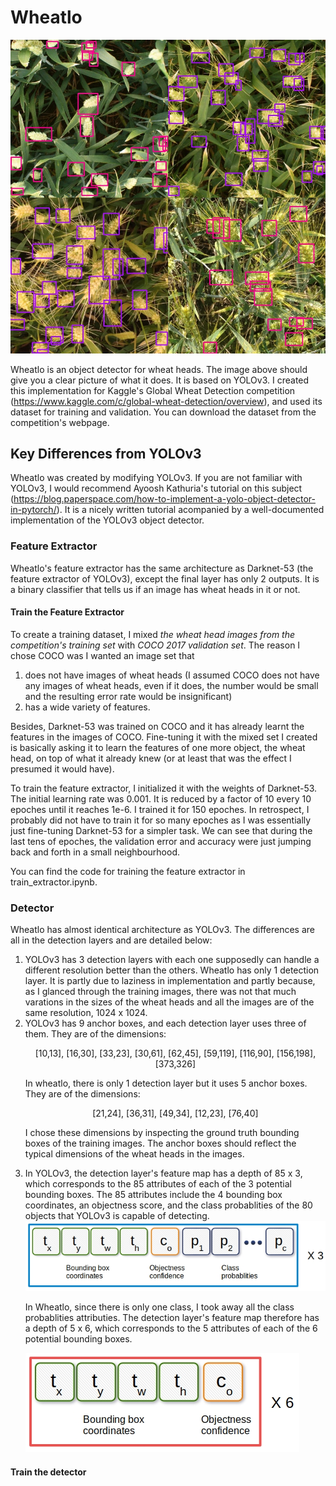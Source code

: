 # Wheatlo

<img src="/images/An-object-detector-for-wheat-heads.png" alt="Wheat heads detected by Wheatlo" class="center">

Wheatlo is an object detector for wheat heads. The image above should give you a clear picture of what it does. It is based on YOLOv3. I created this implementation for Kaggle's Global Wheat Detection competition (https://www.kaggle.com/c/global-wheat-detection/overview), and used its dataset for training and validation. You can download the dataset from the competition's webpage.

## Key Differences from YOLOv3
Wheatlo was created by modifying YOLOv3. If you are not familiar with YOLOv3, I would recommend Ayoosh Kathuria's tutorial on this subject (https://blog.paperspace.com/how-to-implement-a-yolo-object-detector-in-pytorch/). It is a nicely written tutorial acompanied by a well-documented implementation of the YOLOv3 object detector.

### Feature Extractor
Wheatlo's feature extractor has the same architecture as Darknet-53 (the feature extractor of YOLOv3), except the final layer has only 2 outputs. It is a binary classifier that tells us if an image has wheat heads in it or not.

#### Train the Feature Extractor
To create a training dataset, I mixed *the wheat head images from the competition's training set* with *COCO 2017 validation set*. The reason I chose COCO was I wanted an image set that
1. does not have images of wheat heads (I assumed COCO does not have any images of wheat heads, even if it does, the number would be small and the resulting error rate would be insignificant)
2. has a wide variety of features.

Besides, Darknet-53 was trained on COCO and it has already learnt the features in the images of COCO. Fine-tuning it with the mixed set I created is basically asking it to learn the features of one more object, the wheat head, on top of what it already knew (or at least that was the effect I presumed it would have).

To train the feature extractor, I initialized it with the weights of Darknet-53. The initial learning rate was 0.001. It is reduced by a factor of 10 every 10 epoches until it reaches 1e-6. I trained  it for 150 epoches. In retrospect, I probably did not have to train it for so many epoches as I was essentially just fine-tuning Darknet-53 for a simpler task. We can see that during the last tens of epoches, the validation error and accuracy were just jumping back and forth in a small neighbourhood.

You can find the code for training the feature extractor in train_extractor.ipynb.

### Detector
Wheatlo has almost identical architecture as YOLOv3. The differences are all in the detection layers and are detailed below:

<ol>
<li>YOLOv3 has 3 detection layers with each one supposedly can handle a different resolution better than the others. Wheatlo has only 1 detection layer. It is partly due to laziness in implementation and partly because, as I glanced through the training images, there was not that much varations in the sizes of the wheat heads and all the images are of the same resolution, 1024 x 1024.
</li>

<li>YOLOv3 has 9 anchor boxes, and each detection layer uses three of them. They are of the dimensions:

<p align="center">[10,13],  [16,30],  [33,23],  [30,61],  [62,45],  [59,119],  [116,90],  [156,198],  [373,326]</p>
In wheatlo, there is only 1 detection layer but it uses 5 anchor boxes. They are of the dimensions:

<p align="center">[21,24],  [36,31], [49,34],  [12,23], [76,40]</p>

I chose these dimensions by inspecting the ground truth bounding boxes of the training images. The anchor boxes should reflect the typical dimensions of the wheat heads in the images.
</li>
<li>In YOLOv3, the detection layer's feature map has a depth of 85 x 3, which corresponds to the 85 attributes of each of the 3 potential bounding boxes. The 85 attributes include the 4 bounding box coordinates, an objectness score, and the class probablities of the 80 objects that YOLOv3 is capable of detecting.

<img src="/images/yolov3_feature_map.jpg" alt="YOLOv3 Feature maps attributes" class="center">

In Wheatlo, since there is only one class, I took away all the class probablities attributies. The detection layer's feature map therefore has a depth of 5 x 6, which corresponds to the 5 attributes of each of the 6 potential bounding boxes.

<img src="/images/wheatlo_feature_map.jpg" alt="Wheatlo Feature maps attributes" class="center">
</li>
</ol>

#### Train the  detector
